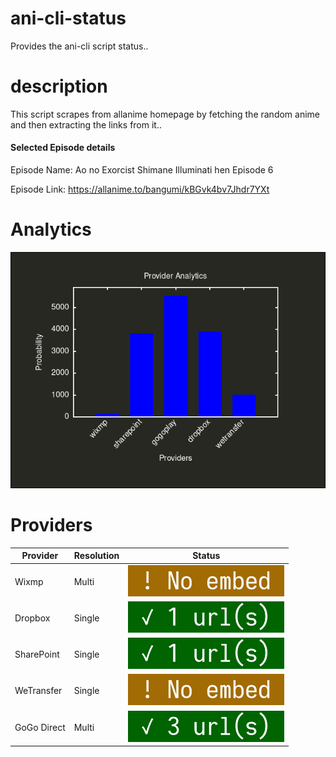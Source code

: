 # ani-cli-status
Provides the ani-cli script status..

# description
This script scrapes from allanime homepage by fetching the random anime and then extracting the links from it..

#### Selected Episode details

Episode Name: Ao no Exorcist Shimane Illuminati hen Episode 6

Episode Link: https://allanime.to/bangumi/kBGvk4bv7Jhdr7YXt
# Analytics

<img src="./analytics.png">

# Providers

| Provider         | Resolution | Status                                             |
|------------------|------------|----------------------------------------------------|
| Wixmp            | Multi      | <img src="./images/wixmp.jpg" alt="wixmp" width="250" height="50">        |
| Dropbox          | Single     | <img src="./images/dropbox.jpg" alt="Dropbox" width="250" height="50">      |
| SharePoint       | Single     | <img src="./images/sharepoint.jpg" alt="SharePoint" width="250" height="50"> |
| WeTransfer       | Single     | <img src="./images/wetransfer.jpg" alt="WeTransfer" width="250" height="50"> |
| GoGo Direct      | Multi      | <img src="./images/gogoplay.jpg" alt="GoGo Direct" width="250" height="50">   |

